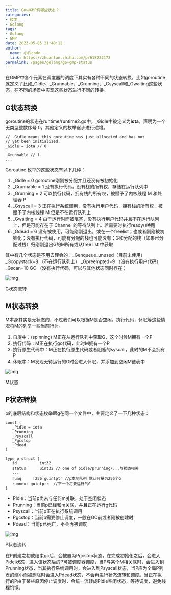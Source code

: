 ```yaml
---
title: Go中GMP有哪些状态？
categories:
- 技术
- Golang
tags:
- Golang
- GMP
date: 2023-05-05 21:40:12
author:
  name: 小许code
  link: https://zhuanlan.zhihu.com/p/618222173
permalink: /pages/golang/go-gmp-status
---
```

在GMP中各个元素在调度器的调度下其实有各种不同的状态转换，比如goroutine就定义了比如_Gidle、_Grunnable、_Grunning、_Gsyscall和_Gwaiting这些状态，在不同的场景中实现这些状态进行不同的转换。
<!-- more -->


## G状态转换

goroutine的状态在runtime/runtime2.go中，_Gidle中被定义为**iota**，声明为一个无类型整数序号 0，其他定义的枚举逐步进行递增。

```text
// _Gidle means this goroutine was just allocated and has not
// yet been initialized.
_Gidle = iota // 0

_Grunnable // 1
...
```

Goroutine 枚举的这些状态有以下几种：

1. _Gidle = 0 goroutine刚刚被分配并且还没有被初始化
2. _Grunnable = 1 没有执行代码，没有栈的所有权，存储在运行队列中
3. _Grunning = 2 可以执行代码，拥有栈的所有权，被赋予了内核线程 M 和处理器 P
4. _Gsyscall = 3 正在执行系统调用，没有执行用户代码，拥有栈的所有权，被赋予了内核线程 M 但是不在运行队列上
5. _Gwaiting = 4 由于运行时而被阻塞，没有执行用户代码并且不在运行队列上，但是可能存在于 Channel 的等待队列上。若需要时执行ready()唤醒
6. _Gdead = 6 没有被使用，可能刚刚退出，或在一个freelist；也或者刚刚被初始化；没有执行代码，可能有分配的栈也可能没有；G和分配的栈（如果已分配过栈）归刚刚退出G的M所有或从free list 中获取

其中有几个状态是不用去理会的：_Genqueue_unused（目前未使用）_Gcopystack=8 （不在运行队列上） _Gpreempted=9 （没有执行用户代码） _Gscan=10 GC （没有执行代码，可以与其他状态同时存在 ）

![img](/images/gmp/gmp_status1.webp)

G状态流转

## M状态转换

M本身其实是无状态的，不过我们可以根据M是否空闲，执行代码，休眠等这些情况将M的列举一些当前行为。

1. 自旋中：(spinning) M正在从运行队列中获取G，这个时候M拥有一个P
2. 执行代码：M正在执行go代码，此时M拥有一个P
3. 执行原生代码中：M正在执行原生代码或者阻塞的syscall，此时的M不会拥有P
4. 休眠中：M发现无待运行的G时会进入休眠，并添加到空闲M链表中

![img](/images/gmp/gmp_status2.webp)

M状态

## P状态转换

p的底层结构和状态枚举跟g在同一个文件中，主要定义了一下几种状态：

```text
const (
   _Pidle = iota
   _Prunning
   _Psyscall 
   _Pgcstop
   _Pdead
)

type p struct {
   id          int32
   status      uint32 // one of pidle/prunning/...与状态相关  
   ...
   runq     [256]guintptr //p本地队列 默认容量为256个G
   runnext guintptr  //下一个将要运行的G
}
```

- Pidle：当前p尚未与任何m关联，处于空闲状态
- Prunning：当前p已经和m关联，并且正在运行g代码
- Psyscall：当前p正在执行系统调用
- Pgcstop：当前p需要停止调度，一般在GC前或者刚被创建时
- Pdead：当前p已死亡，不会再被调度

![img](/images/gmp/gmp_status3.webp)

P状态流转

在P创建之初或结束gc后，会被置为Pgcstop状态，在完成初始化之后，会进入Pidel状态，进入该状态后的P可被调度器调度，当P与某个M相关联时，会进入到Prunning状态，当其执行系统调用时，会进入到Psyscall状态，当P应为全局P列表的缩小而被删除时会进入Pdead状态，不会再进行状态流转和调度。当正在执行的P由于某些原因停止调度时，会统一流转成Pidle空闲状态，等待调度，避免线程饥饿。